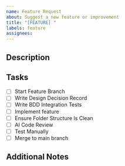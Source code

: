 ```yaml
---
name: Feature Request
about: Suggest a new feature or improvement
title: "[FEATURE] "
labels: feature
assignees: 
---
```


## Description
<!-- User Story -->

<!-- Briefly describe the feature -->

<!-- Acceptance Criteria -->

## Tasks
- [ ] Start Feature Branch
- [ ] Write Design Decision Record
- [ ] Write BDD Integration Tests
- [ ] Implement feature
- [ ] Ensure Folder Structure Is Clean
- [ ] AI Code Review
- [ ] Test Manually
- [ ] Merge to main branch

## Additional Notes
<!-- Add any extra information or context here -->